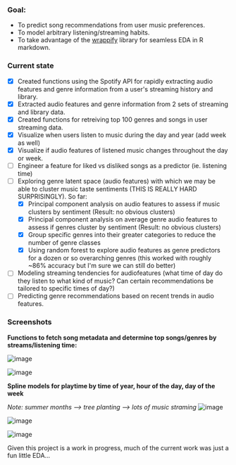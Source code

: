 ### **Goal:**
- To predict song recommendations from user music preferences.
- To model arbitrary listening/streaming habits.
- To take advantage of the [wrappify](https://github.com/lukavuko/wrappify) library for seamless EDA in R markdown.

### **Current state**
- [x] Created functions using the Spotify API for rapidly extracting audio features and genre information from a user's streaming history and library. 
- [x] Extracted audio features and genre information from 2 sets of streaming and library data.
- [x] Created functions for retreiving top 100 genres and songs in user streaming data.
- [x] Visualize when users listen to music during the day and year (add week as well)
- [x] Visualize if audio features of listened music changes throughout the day or week.
- [ ] Engineer a feature for liked vs disliked songs as a predictor (ie. listening time)
- [ ] Exploring genre latent space (audio features) with which we may be able to cluster music taste sentiments (THIS IS REALLY HARD SURPRISINGLY). So far:
  - [x] Principal component analysis on audio features to assess if music clusters by sentiment (Result: no obvious clusters)
  - [x] Principal component analysis on average genre audio features to assess if genres cluster by sentiment (Result: no obvious clusters)
  - [x] Group specific genres into their greater categories to reduce the number of genre classes
  - [x] Using random forest to explore audio features as genre predictors for a dozen or so overarching genres (this worked with roughly ~86% accuracy but I'm sure we can still do better)
- [ ] Modeling streaming tendencies for audiofeatures (what time of day do they listen to what kind of music? Can certain recommendations be tailored to specific times of day?)
- [ ] Predicting genre recommendations based on recent trends in audio features.

### **Screenshots**

**Functions to fetch song metadata and determine top songs/genres by streams/listening time:**

![image](https://github.com/user-attachments/assets/52fc9f3f-f3aa-4d34-885c-e8db7f9a41ea)

![image](https://github.com/user-attachments/assets/a1f24a30-32f7-40f8-890b-eba70c7cc6d3)

**Spline models for playtime by time of year, hour of the day, day of the week**

*Note: summer months --> tree planting --> lots of music straming*
![image](https://github.com/user-attachments/assets/12bca098-15a3-4473-a501-e279e05a365a)

![image](https://github.com/user-attachments/assets/061545a4-4ac2-4191-a75e-3e492585e97d)

![image](https://github.com/user-attachments/assets/6fe4802f-6a69-411b-b4f2-3a711f9eb0bb)


Given this project is a work in progress, much of the current work was just a fun little EDA...
